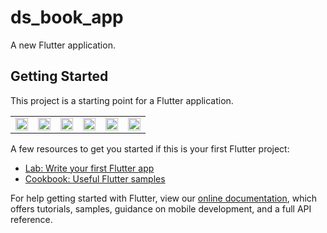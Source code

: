 # ds_book_app

A new Flutter application.

## Getting Started

This project is a starting point for a Flutter application.



<table>
  <td>
    <img src="https://www.img.in.th/images/9f81650708ba8143d66a8a701381c17c.png" width="100%"/>
  </td>
   <td><img src="https://www.img.in.th/images/9f81650708ba8143d66a8a701381c17c.png" width="100%"/>
      </td>
    <td><img src="https://www.img.in.th/images/46b36e1a1e093dce3d6d0971487d16c2.png" width="100%"/>
      </td>
    <td><img src="https://www.img.in.th/images/810299de9022580fdb019eeef2043c42.png" width="100%"/>
      </td>
    <td><img src="https://www.img.in.th/images/b932e4a5baa8e75aa1072b793b9ed42c.png" width="100%"/>
      </td>
    <td><img src="https://www.img.in.th/images/b83e860c2a44b6ee61995d5a910cb3f6.png" width="100%"/>
      </td>
  </table>


A few resources to get you started if this is your first Flutter project:

- [Lab: Write your first Flutter app](https://flutter.dev/docs/get-started/codelab)
- [Cookbook: Useful Flutter samples](https://flutter.dev/docs/cookbook)

For help getting started with Flutter, view our
[online documentation](https://flutter.dev/docs), which offers tutorials,
samples, guidance on mobile development, and a full API reference.
